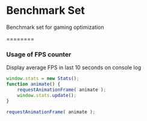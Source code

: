 # Benchmark Set
Benchmark set for gaming optimization

========

### Usage of FPS counter ###

Display average FPS in last 10 seconds on console log

```javascript
window.stats = new Stats();
function animate() {
    requestAnimationFrame( animate );
    window.stats.update();
}

requestAnimationFrame( animate );
```
